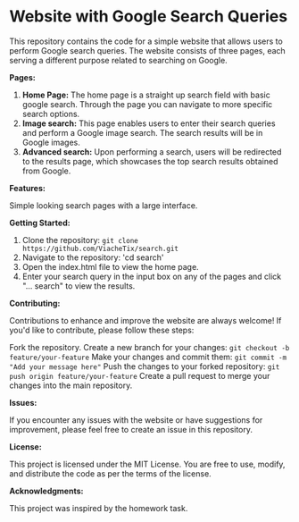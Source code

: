 # Website with Google Search Queries

This repository contains the code for a simple website that allows users to perform Google search queries. The website consists of three pages, each serving a different purpose related to searching on Google.

**Pages:**

1. **Home Page:** The home page is a straight up search field with basic google search. Through the page you can navigate to more specific search options.
2. **Image search:** This page enables users to enter their search queries and perform a Google image search. The search results will be in Google images.
3. **Advanced search:** Upon performing a search, users will be redirected to the results page, which showcases the top search results obtained from Google.

**Features:**

Simple looking search pages with a large interface.

**Getting Started:**

1. Clone the repository: `git clone https://github.com/ViacheTix/search.git`
2. Navigate to the repository: 'cd search'
3. Open the index.html file to view the home page.
4. Enter your search query in the input box on any of the pages and click "… search" to view the results.

**Contributing:**

Contributions to enhance and improve the website are always welcome! If you'd like to contribute, please follow these steps:

Fork the repository.
Create a new branch for your changes: `git checkout -b feature/your-feature`
Make your changes and commit them: `git commit -m "Add your message here"`
Push the changes to your forked repository: `git push origin feature/your-feature`
Create a pull request to merge your changes into the main repository.

**Issues:**

If you encounter any issues with the website or have suggestions for improvement, please feel free to create an issue in this repository.

**License:**

This project is licensed under the MIT License. You are free to use, modify, and distribute the code as per the terms of the license.

**Acknowledgments:**

This project was inspired by the homework task.
